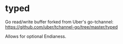 # typed

Go read/write buffer forked from Uber's go-tchannel: https://github.com/uber/tchannel-go/tree/master/typed

Allows for optional Endianess.

